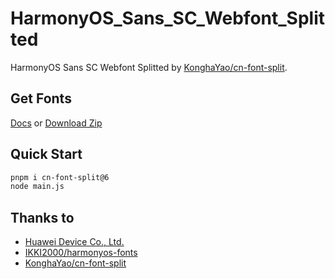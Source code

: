 # HarmonyOS_Sans_SC_Webfont_Splitted

HarmonyOS Sans SC Webfont Splitted by [KonghaYao/cn-font-split](https://github.com/KonghaYao/cn-font-split/tree/release/packages/ffi-js).

## Get Fonts

[Docs](https://developer.huawei.com/consumer/cn/doc/design-guides/font-0000001828772001#section55510217189) or [Download Zip](https://developer.huawei.com/images/download/next/HarmonyOS-Sans.zip)

## Quick Start

```sh
pnpm i cn-font-split@6
node main.js
```

## Thanks to

-   [Huawei Device Co., Ltd.](https://www.huawei.com/)
-   [IKKI2000/harmonyos-fonts](https://github.com/IKKI2000/harmonyos-fonts)
-   [KonghaYao/cn-font-split](https://github.com/KonghaYao/cn-font-split)
